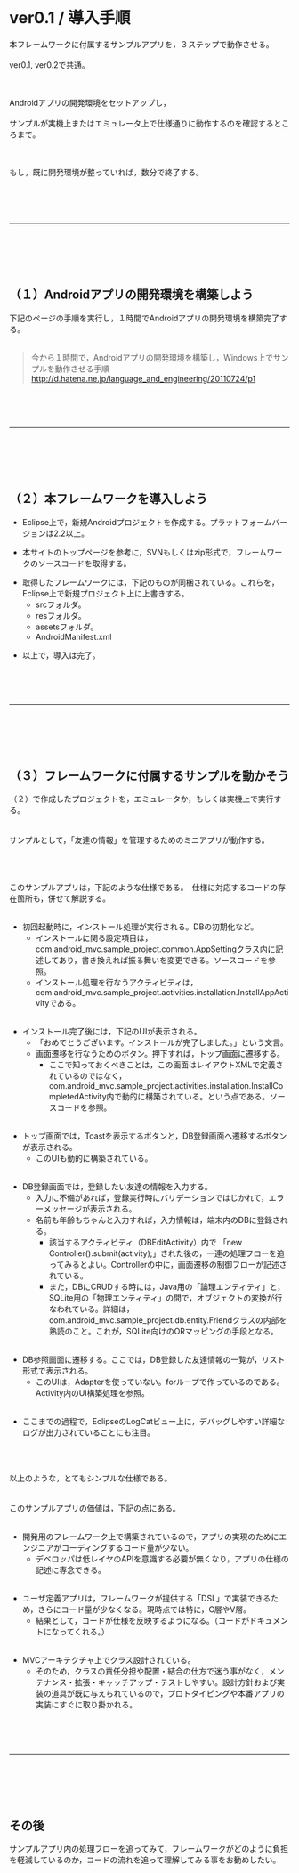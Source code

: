 <br>

<h1>ver0.1 / 導入手順</h1>

本フレームワークに付属するサンプルアプリを，３ステップで動作させる。<br>
<br>
ver0.1, ver0.2で共通。<br>
<br>
<br>

Androidアプリの開発環境をセットアップし，<br>
<br>
サンプルが実機上またはエミュレータ上で仕様通りに動作するのを確認するところまで。<br>
<br>
<br>

もし，既に開発環境が整っていれば，数分で終了する。<br>
<br>
<br>
<br>
<br>
<hr><br>
<br>
<br>
<br>
<h2>（１）Androidアプリの開発環境を構築しよう</h2>

下記のページの手順を実行し，１時間でAndroidアプリの開発環境を構築完了する。<br>
<br>
<blockquote>今から１時間で，Androidアプリの開発環境を構築し，Windows上でサンプルを動作させる手順<br>
<a href='http://d.hatena.ne.jp/language_and_engineering/20110724/p1'>http://d.hatena.ne.jp/language_and_engineering/20110724/p1</a></blockquote>

<br>
<br>
<br>
<hr><br>
<br>
<br>
<br>
<h2>（２）本フレームワークを導入しよう</h2>

<ul><li>Eclipse上で，新規Androidプロジェクトを作成する。プラットフォームバージョンは2.2以上。</li></ul>

<ul><li>本サイトのトップページを参考に，SVNもしくはzip形式で，フレームワークのソースコードを取得する。</li></ul>

<ul><li>取得したフレームワークには，下記のものが同梱されている。これらを，Eclipse上で新規プロジェクト上に上書きする。<br>
<ul><li>srcフォルダ。<br>
</li><li>resフォルダ。<br>
</li><li>assetsフォルダ。<br>
</li><li>AndroidManifest.xml</li></ul></li></ul>

<ul><li>以上で，導入は完了。</li></ul>


<br>
<br>
<br>
<hr><br>
<br>
<br>
<br>
<h2>（３）フレームワークに付属するサンプルを動かそう</h2>

（２）で作成したプロジェクトを，エミュレータか，もしくは実機上で実行する。<br>
<br>
<br>
サンプルとして，「友達の情報」を管理するためのミニアプリが動作する。<br>
<br>
<br>
<br>

このサンプルアプリは，下記のような仕様である。　仕様に対応するコードの存在箇所も，併せて解説する。<br>
<br>
<ul><li>初回起動時に，インストール処理が実行される。DBの初期化など。<br>
<ul><li>インストールに関る設定項目は，com.android_mvc.sample_project.common.AppSettingクラス内に記述してあり，書き換えれば振る舞いを変更できる。ソースコードを参照。<br>
</li><li>インストール処理を行なうアクティビティは，com.android_mvc.sample_project.activities.installation.InstallAppActivityである。<br>
<br></li></ul></li></ul>

<ul><li>インストール完了後には，下記のUIが表示される。<br>
<ul><li>「おめでとうございます。インストールが完了しました。」という文言。<br>
</li><li>画面遷移を行なうためのボタン。押下すれば，トップ画面に遷移する。<br>
<ul><li>ここで知っておくべきことは，この画面はレイアウトXMLで定義されているのではなく，com.android_mvc.sample_project.activities.installation.InstallCompletedActivity内で動的に構築されている。という点である。ソースコードを参照。<br>
<br></li></ul></li></ul></li></ul>

<ul><li>トップ画面では，Toastを表示するボタンと，DB登録画面へ遷移するボタンが表示される。<br>
<ul><li>このUIも動的に構築されている。<br>
<br></li></ul></li></ul>

<ul><li>DB登録画面では，登録したい友達の情報を入力する。<br>
<ul><li>入力に不備があれば，登録実行時にバリデーションではじかれて，エラーメッセージが表示される。<br>
</li><li>名前も年齢もちゃんと入力すれば，入力情報は，端末内のDBに登録される。<br>
<ul><li>該当するアクティビティ（DBEditActivity）内で 「new Controller().submit(activity);」された後の，一連の処理フローを追ってみるとよい。Controllerの中に，画面遷移の制御フローが記述されている。<br>
</li><li>また，DBにCRUDする時には，Java用の「論理エンティティ」と，SQLite用の「物理エンティティ」の間で，オブジェクトの変換が行なわれている。詳細は，com.android_mvc.sample_project.db.entity.Friendクラスの内部を熟読のこと。これが，SQLite向けのORマッピングの手段となる。<br>
<br></li></ul></li></ul></li></ul>

<ul><li>DB参照画面に遷移する。ここでは，DB登録した友達情報の一覧が，リスト形式で表示される。<br>
<ul><li>このUIは，Adapterを使っていない。forループで作っているのである。Activity内のUI構築処理を参照。<br>
<br></li></ul></li></ul>

<ul><li>ここまでの過程で，EclipseのLogCatビュー上に，デバッグしやすい詳細なログが出力されていることにも注目。</li></ul>

<br>
<br>

以上のような，とてもシンプルな仕様である。<br>
<br>
<br>
このサンプルアプリの価値は，下記の点にある。<br>
<br>
<ul><li>開発用のフレームワーク上で構築されているので，アプリの実現のためにエンジニアがコーディングするコード量が少ない。<br>
<ul><li>デベロッパは低レイヤのAPIを意識する必要が無くなり，アプリの仕様の記述に専念できる。<br>
<br></li></ul></li></ul>

<ul><li>ユーザ定義アプリは，フレームワークが提供する「DSL」で実装できるため，さらにコード量が少なくなる。現時点では特に，C層やV層。<br>
<ul><li>結果として，コードが仕様を反映するようになる。（コードがドキュメントになってくれる。）<br>
<br></li></ul></li></ul>

<ul><li>MVCアーキテクチャ上でクラス設計されている。<br>
<ul><li>そのため，クラスの責任分担や配置・結合の仕方で迷う事がなく，メンテナンス・拡張・キャッチアップ・テストしやすい。設計方針および実装の道具が既に与えられているので，プロトタイピングや本番アプリの実装にすぐに取り掛かれる。</li></ul></li></ul>

<br>
<br>
<br>
<hr><br>
<br>
<br>
<br>
<h2>その後</h2>

サンプルアプリ内の処理フローを追ってみて，フレームワークがどのように負担を軽減しているのか，コードの流れを追って理解してみる事をお勧めしたい。<br>
<br>
<br>

　
